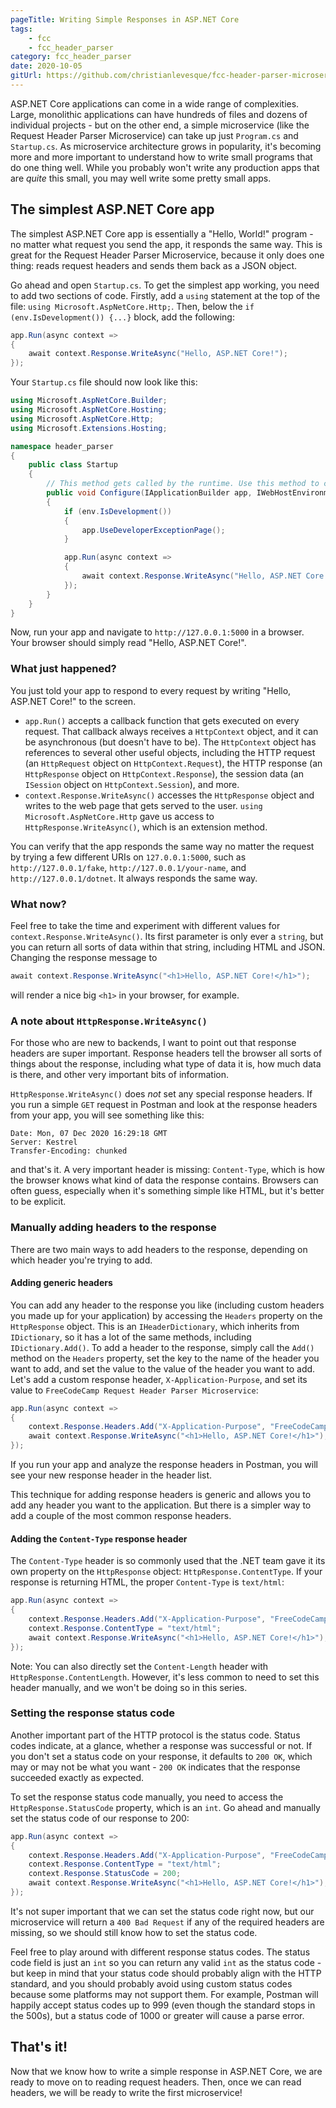```yaml
---
pageTitle: Writing Simple Responses in ASP.NET Core
tags:
    - fcc
    - fcc_header_parser
category: fcc_header_parser
date: 2020-10-05
gitUrl: https://github.com/christianlevesque/fcc-header-parser-microservice/tree/v0.2.0
---
```


ASP.NET Core applications can come in a wide range of complexities. Large, monolithic applications can have hundreds of files and dozens of individual projects - but on the other end, a simple microservice (like the Request Header Parser Microservice) can take up just `Program.cs` and `Startup.cs`. As microservice architecture grows in popularity, it's becoming more and more important to understand how to write small programs that do one thing well. While you probably won't write any production apps that are *quite* this small, you may well write some pretty small apps.

## The simplest ASP.NET Core app

The simplest ASP.NET Core app is essentially a "Hello, World!" program - no matter what request you send the app, it responds the same way. This is great for the Request Header Parser Microservice, because it only does one thing: reads request headers and sends them back as a JSON object.

Go ahead and open `Startup.cs`. To get the simplest app working, you need to add two sections of code. Firstly, add a `using` statement at the top of the file: `using Microsoft.AspNetCore.Http;`. Then, below the `if (env.IsDevelopment()) {...}` block, add the following:

```csharp
app.Run(async context =>
{
    await context.Response.WriteAsync("Hello, ASP.NET Core!");
});
```

Your `Startup.cs` file should now look like this:

```csharp
using Microsoft.AspNetCore.Builder;
using Microsoft.AspNetCore.Hosting;
using Microsoft.AspNetCore.Http;
using Microsoft.Extensions.Hosting;

namespace header_parser
{
	public class Startup
	{
		// This method gets called by the runtime. Use this method to configure the HTTP request pipeline.
		public void Configure(IApplicationBuilder app, IWebHostEnvironment env)
		{
			if (env.IsDevelopment())
			{
				app.UseDeveloperExceptionPage();
			}

			app.Run(async context =>
			{
				await context.Response.WriteAsync("Hello, ASP.NET Core!");
			});
		}
	}
}
```

Now, run your app and navigate to `http://127.0.0.1:5000` in a browser. Your browser should simply read "Hello, ASP.NET Core!".

### What just happened?

You just told your app to respond to every request by writing "Hello, ASP.NET Core!" to the screen.

- `app.Run()` accepts a callback function that gets executed on every request. That callback always receives a `HttpContext` object, and it can be asynchronous (but doesn't have to be). The `HttpContext` object has references to several other useful objects, including the HTTP request (an `HttpRequest` object on `HttpContext.Request`), the HTTP response (an `HttpResponse` object on `HttpContext.Response`), the session data (an `ISession` object on `HttpContext.Session`), and more.
- `context.Response.WriteAsync()` accesses the `HttpResponse` object and writes to the web page that gets served to the user. `using Microsoft.AspNetCore.Http` gave us access to `HttpResponse.WriteAsync()`, which is an extension method.

You can verify that the app responds the same way no matter the request by trying a few different URIs on `127.0.0.1:5000`, such as `http://127.0.0.1/fake`, `http://127.0.0.1/your-name`, and `http://127.0.0.1/dotnet`. It always responds the same way.

### What now?

Feel free to take the time and experiment with different values for `context.Response.WriteAsync()`. Its first parameter is only ever a `string`, but you can return all sorts of data within that string, including HTML and JSON. Changing the response message to

```csharp
await context.Response.WriteAsync("<h1>Hello, ASP.NET Core!</h1>");
```

will render a nice big `<h1>` in your browser, for example.

### A note about `HttpResponse.WriteAsync()`

For those who are new to backends, I want to point out that response headers are super important. Response headers tell the browser all sorts of things about the response, including what type of data it is, how much data is there, and other very important bits of information.

`HttpResponse.WriteAsync()` does *not* set any special response headers. If you run a simple `GET` request in Postman and look at the response headers from your app, you will see something like this:

```http request
Date: Mon, 07 Dec 2020 16:29:18 GMT
Server: Kestrel
Transfer-Encoding: chunked
```

and that's it. A very important header is missing: `Content-Type`, which is how the browser knows what kind of data the response contains. Browsers can often guess, especially when it's something simple like HTML, but it's better to be explicit.

### Manually adding headers to the response

There are two main ways to add headers to the response, depending on which header you're trying to add.

#### Adding generic headers

You can add any header to the response you like (including custom headers you made up for your application) by accessing the `Headers` property on the `HttpResponse` object. This is an `IHeaderDictionary`, which inherits from `IDictionary`, so it has a lot of the same methods, including `IDictionary.Add()`. To add a header to the response, simply call the `Add()` method on the `Headers` property, set the key to the name of the header you want to add, and set the value to the value of the header you want to add. Let's add a custom response header, `X-Application-Purpose`, and set its value to `FreeCodeCamp Request Header Parser Microservice`:

```csharp
app.Run(async context =>
{
    context.Response.Headers.Add("X-Application-Purpose", "FreeCodeCamp Request Header Parser Microservice");
    await context.Response.WriteAsync("<h1>Hello, ASP.NET Core!</h1>");
});
```

If you run your app and analyze the response headers in Postman, you will see your new response header in the header list.

This technique for adding response headers is generic and allows you to add any header you want to the application. But there is a simpler way to add a couple of the most common response headers.

#### Adding the `Content-Type` response header

The `Content-Type` header is so commonly used that the .NET team gave it its own property on the `HttpResponse` object: `HttpResponse.ContentType`. If your response is returning HTML, the proper `Content-Type` is `text/html`:

```csharp
app.Run(async context =>
{
    context.Response.Headers.Add("X-Application-Purpose", "FreeCodeCamp Request Header Parser Microservice");
    context.Response.ContentType = "text/html";
    await context.Response.WriteAsync("<h1>Hello, ASP.NET Core!</h1>");
});
```

Note: You can also directly set the `Content-Length` header with `HttpResponse.ContentLength`. However, it's less common to need to set this header manually, and we won't be doing so in this series.

### Setting the response status code

Another important part of the HTTP protocol is the status code. Status codes indicate, at a glance, whether a response was successful or not. If you don't set a status code on your response, it defaults to `200 OK`, which may or may not be what you want - `200 OK` indicates that the response succeeded exactly as expected.

To set the response status code manually, you need to access the `HttpResponse.StatusCode` property, which is an `int`. Go ahead and manually set the status code of our response to 200:

```csharp
app.Run(async context =>
{
    context.Response.Headers.Add("X-Application-Purpose", "FreeCodeCamp Request Header Parser Microservice");
    context.Response.ContentType = "text/html";
    context.Response.StatusCode = 200;
    await context.Response.WriteAsync("<h1>Hello, ASP.NET Core!</h1>");
});
```

It's not super important that we can set the status code right now, but our microservice will return a `400 Bad Request` if any of the required headers are missing, so we should still know how to set the status code.

Feel free to play around with different response status codes. The status code field is just an `int` so you can return any valid `int` as the status code - but keep in mind that your status code should probably align with the HTTP standard, and you should probably avoid using custom status codes because some platforms may not support them. For example, Postman will happily accept status codes up to 999 (even though the standard stops in the 500s), but a status code of 1000 or greater will cause a parse error.

## That's it!

Now that we know how to write a simple response in ASP.NET Core, we are ready to move on to reading request headers. Then, once we can read headers, we will be ready to write the first microservice!